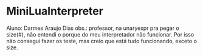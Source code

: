 # MiniLuaInterpreter
Aluno: Darmes Araujo Dias
obs.: professor, na unaryexpr pra pegar o size(#), não entendi o porque do meu interpretador não funcionar. Por isso não consegui fazer os teste, mas creio que está tudo funcionando, exceto o size.
